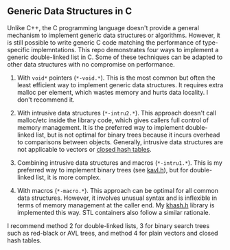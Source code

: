 ## Generic Data Structures in C

Unlike C++, the C programming language doesn't provide a general mechanism to
implement generic data structures or algorithms. However, it is still possible
to write generic C code matching the performance of type-specific
implemntations. This repo demonstrates four ways to implement a generic
double-linked list in C. Some of these techniques can be adapted to other data
structures with no compromise on performance.

1. With `void*` pointers (`*-void.*`). This is the most common but often the
   least efficient way to implement generic data structures. It requires extra
   malloc per element, which wastes memory and hurts data locality. I don't recommend
   it.

2. With intrusive data structures (`*-intru2.*`). This approach doesn't call
   malloc/etc inside the library code, which gives callers full control of
   memory management. It is the preferred way to implement double-linked
   list, but is not optimal for binary trees because it incurs overhead to
   comparisons between objects. Generally, intrusive data structures are not
   applicable to vectors or [closed hash tables][closed-hash].

3. Combining intrusive data structures and macros (`*-intru1.*`). This is my
   preferred way to implement binary trees (see [kavl.h][kavl]), but for
   double-linked list, it is more complex.

4. With macros (`*-macro.*`). This approach can be optimal for all common data
   structures. However, it involves unusual syntax and is inflexible in terms of
   memory management at the caller end. My [khash.h][khash] library is
   implemented this way. STL containers also follow a similar rationale.

I recommend method 2 for double-linked lists, 3 for binary search trees such as
red-black or AVL trees, and method 4 for plain vectors and closed hash tables.

[closed-hash]: https://en.wikipedia.org/wiki/Open_addressing
[khash]: https://github.com/attractivechaos/klib/blob/master/khash.h
[kavl]: https://github.com/attractivechaos/klib/blob/master/kavl.h
